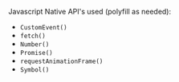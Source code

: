 Javascript Native API's used (polyfill as needed):
- `CustomEvent()`
- `fetch()`
- `Number()`
- `Promise()`
- `requestAnimationFrame()`
- `Symbol()`
